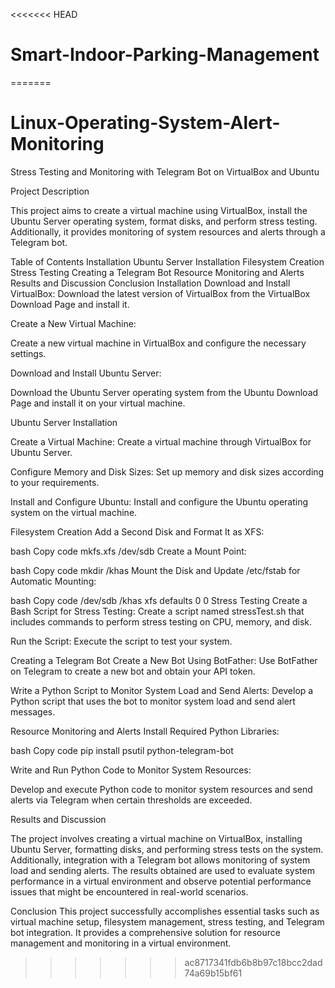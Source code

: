 <<<<<<< HEAD
# Smart-Indoor-Parking-Management
=======
# Linux-Operating-System-Alert-Monitoring
Stress Testing and Monitoring with Telegram Bot on VirtualBox and Ubuntu

Project Description

This project aims to create a virtual machine using VirtualBox, install the Ubuntu Server operating system, format disks, and perform stress testing. Additionally, it provides monitoring of system resources and alerts through a Telegram bot.

Table of Contents
Installation
Ubuntu Server Installation
Filesystem Creation
Stress Testing
Creating a Telegram Bot
Resource Monitoring and Alerts
Results and Discussion
Conclusion
Installation
Download and Install VirtualBox:
Download the latest version of VirtualBox from the VirtualBox Download Page and install it.

Create a New Virtual Machine:

Create a new virtual machine in VirtualBox and configure the necessary settings.

Download and Install Ubuntu Server:

Download the Ubuntu Server operating system from the Ubuntu Download Page and install it on your virtual machine.

Ubuntu Server Installation

Create a Virtual Machine:
Create a virtual machine through VirtualBox for Ubuntu Server.

Configure Memory and Disk Sizes:
Set up memory and disk sizes according to your requirements.

Install and Configure Ubuntu:
Install and configure the Ubuntu operating system on the virtual machine.

Filesystem Creation
Add a Second Disk and Format It as XFS:

bash
Copy code
mkfs.xfs /dev/sdb
Create a Mount Point:

bash
Copy code
mkdir /khas
Mount the Disk and Update /etc/fstab for Automatic Mounting:

bash
Copy code
/dev/sdb /khas xfs defaults 0 0
Stress Testing
Create a Bash Script for Stress Testing:
Create a script named stressTest.sh that includes commands to perform stress testing on CPU, memory, and disk.

Run the Script:
Execute the script to test your system.

Creating a Telegram Bot
Create a New Bot Using BotFather:
Use BotFather on Telegram to create a new bot and obtain your API token.

Write a Python Script to Monitor System Load and Send Alerts:
Develop a Python script that uses the bot to monitor system load and send alert messages.

Resource Monitoring and Alerts
Install Required Python Libraries:

bash
Copy code
pip install psutil python-telegram-bot

Write and Run Python Code to Monitor System Resources:

Develop and execute Python code to monitor system resources and send alerts via Telegram when certain thresholds are exceeded.

Results and Discussion

The project involves creating a virtual machine on VirtualBox, installing Ubuntu Server, formatting disks, and performing stress tests on the system. Additionally, integration with a Telegram bot allows monitoring of system load and sending alerts. The results obtained are used to evaluate system performance in a virtual environment and observe potential performance issues that might be encountered in real-world scenarios.

Conclusion
This project successfully accomplishes essential tasks such as virtual machine setup, filesystem management, stress testing, and Telegram bot integration. It provides a comprehensive solution for resource management and monitoring in a virtual environment.

>>>>>>> ac8717341fdb6b8b97c18bcc2dad74a69b15bf61
